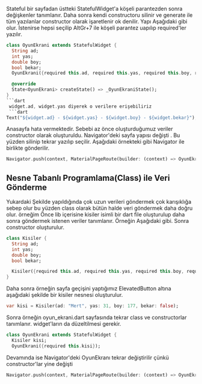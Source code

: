 Stateful bir sayfadan üstteki StatefulWidget'a köşeli parantezden sonra değişkenler tanımlanır. Daha sonra kendi constructoru silinir ve generate ile tüm yazılanlar constructor olarak işaretlenir ok denilir. Yapı Aşağıdaki gibi olur. İstenirse hepsi seçilip AltGr+7 ile köşeli parantez uapılıp required'ler yazılır.
```dart
class OyunEkrani extends StatefulWidget {
  String ad;
  int yas;
  double boy;
  bool bekar;
  OyunEkrani({required this.ad, required this.yas, required this.boy, required this.bekar});

  @override
  State<OyunEkrani> createState() => _OyunEkraniState();
}
```dart
 widget.ad, widget.yas diyerek o verilere erişebiliriz
 ```dart
Text("${widget.ad} - ${widget.yas} - ${widget.boy} - ${widget.bekar}"),
```
Anasayfa hata vermektedir. Sebebi az önce oluşturduğumuz veriler constructor olarak oluşturuldu. Navigator'deki sayfa yapısı değişti . Bu yüzden silinip tekrar yazılıp seçilir. Aşağıdaki örnekteki gibi Navigator ile birlikte gönderilir.
```dart
Navigator.push(context, MaterialPageRoute(builder: (context) => OyunEkrani(ad: "mert", yas: 31, boy: 177, bekar: false),));
```

## Nesne Tabanlı Programlama(Class) ile Veri Gönderme
Yukardaki Şekilde yapıldığında çok uzun verileri göndermek çok karışıklığa sebep olur bu yüzden class olarak bütün halde veri göndermek daha doğru olur. örneğim Önce lib içerisine kisiler isimli bir dart file oluşturulup daha sonra göndermek istenen veriler  tanımlanır. Örneğin Aşağıdaki gibi. Sonra constructor oluşturulur.
```dart
class Kisiler {
  String ad;
  int yas;
  double boy;
  bool bekar;

  Kisiler({required this.ad, required this.yas, required this.boy, required this.bekar});
}
```

Daha sonra örneğin sayfa geçişini yaptığımız ElevatedButton altına  aşağıdaki şekilde bir kisiler nesnesi oluşturulur.
```dart
var kisi = Kisiler(ad: "Mert", yas: 31, boy: 177, bekar: false);
```
Sonra örneğin oyun_ekrani.dart sayfasında tekrar class ve constructorlar tanımlanır. widget'ların da düzeltilmesi gerekir.
```dart
class OyunEkrani extends StatefulWidget {
  Kisiler kisi;
  OyunEkrani({required this.kisi});
```
Devamında ise Navigator'deki OyunEkranı tekrar değiştirilir çünkü constructor'lar yine değişti
```dart
Navigator.push(context, MaterialPageRoute(builder: (context) => OyunEkrani(kisi: kisi),));
```
